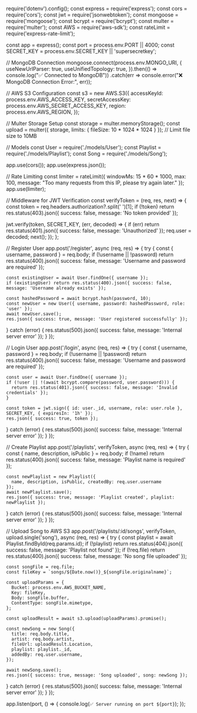 require('dotenv').config();
const express = require('express');
const cors = require('cors');
const jwt = require('jsonwebtoken');
const mongoose = require('mongoose');
const bcrypt = require('bcrypt');
const multer = require('multer');
const AWS = require('aws-sdk');
const rateLimit = require('express-rate-limit');

const app = express();
const port = process.env.PORT || 4000;
const SECRET_KEY = process.env.SECRET_KEY || 'supersecretkey';

// MongoDB Connection
mongoose.connect(process.env.MONGO_URI, {
  useNewUrlParser: true,
  useUnifiedTopology: true,
}).then(() => console.log("✅ Connected to MongoDB"))
  .catch(err => console.error("❌ MongoDB Connection Error:", err));

// AWS S3 Configuration
const s3 = new AWS.S3({
  accessKeyId: process.env.AWS_ACCESS_KEY,
  secretAccessKey: process.env.AWS_SECRET_ACCESS_KEY,
  region: process.env.AWS_REGION,
});

// Multer Storage Setup
const storage = multer.memoryStorage();
const upload = multer({ storage, limits: { fileSize: 10 * 1024 * 1024 } }); // Limit file size to 10MB

// Models
const User = require('./models/User');
const Playlist = require('./models/Playlist');
const Song = require('./models/Song');

app.use(cors());
app.use(express.json());

// Rate Limiting
const limiter = rateLimit({
  windowMs: 15 * 60 * 1000,
  max: 100,
  message: "Too many requests from this IP, please try again later."
});
app.use(limiter);

// Middleware for JWT Verification
const verifyToken = (req, res, next) => {
  const token = req.headers.authorization?.split(' ')[1];
  if (!token) return res.status(403).json({ success: false, message: 'No token provided' });

  jwt.verify(token, SECRET_KEY, (err, decoded) => {
    if (err) return res.status(401).json({ success: false, message: 'Unauthorized' });
    req.user = decoded;
    next();
  });
};

// Register User
app.post('/register', async (req, res) => {
  try {
    const { username, password } = req.body;
    if (!username || !password) return res.status(400).json({ success: false, message: 'Username and password are required' });

    const existingUser = await User.findOne({ username });
    if (existingUser) return res.status(400).json({ success: false, message: 'Username already exists' });

    const hashedPassword = await bcrypt.hash(password, 10);
    const newUser = new User({ username, password: hashedPassword, role: 'user' });
    await newUser.save();
    res.json({ success: true, message: 'User registered successfully' });
  } catch (error) {
    res.status(500).json({ success: false, message: 'Internal server error' });
  }
});

// Login User
app.post('/login', async (req, res) => {
  try {
    const { username, password } = req.body;
    if (!username || !password) return res.status(400).json({ success: false, message: 'Username and password are required' });

    const user = await User.findOne({ username });
    if (!user || !(await bcrypt.compare(password, user.password))) {
      return res.status(401).json({ success: false, message: 'Invalid credentials' });
    }

    const token = jwt.sign({ id: user._id, username, role: user.role }, SECRET_KEY, { expiresIn: '1h' });
    res.json({ success: true, token });
  } catch (error) {
    res.status(500).json({ success: false, message: 'Internal server error' });
  }
});

// Create Playlist
app.post('/playlists', verifyToken, async (req, res) => {
  try {
    const { name, description, isPublic } = req.body;
    if (!name) return res.status(400).json({ success: false, message: 'Playlist name is required' });

    const newPlaylist = new Playlist({
      name, description, isPublic, createdBy: req.user.username
    });
    await newPlaylist.save();
    res.json({ success: true, message: 'Playlist created', playlist: newPlaylist });
  } catch (error) {
    res.status(500).json({ success: false, message: 'Internal server error' });
  }
});

// Upload Song to AWS S3
app.post('/playlists/:id/songs', verifyToken, upload.single('song'), async (req, res) => {
  try {
    const playlist = await Playlist.findById(req.params.id);
    if (!playlist) return res.status(404).json({ success: false, message: 'Playlist not found' });
    if (!req.file) return res.status(400).json({ success: false, message: 'No song file uploaded' });

    const songFile = req.file;
    const fileKey = `songs/${Date.now()}_${songFile.originalname}`;

    const uploadParams = {
      Bucket: process.env.AWS_BUCKET_NAME,
      Key: fileKey,
      Body: songFile.buffer,
      ContentType: songFile.mimetype,
    };

    const uploadResult = await s3.upload(uploadParams).promise();

    const newSong = new Song({
      title: req.body.title,
      artist: req.body.artist,
      fileUrl: uploadResult.Location,
      playlist: playlist._id,
      addedBy: req.user.username,
    });

    await newSong.save();
    res.json({ success: true, message: 'Song uploaded', song: newSong });
  } catch (error) {
    res.status(500).json({ success: false, message: 'Internal server error' });
  }
});

app.listen(port, () => {
  console.log(`✅ Server running on port ${port}`);
});

